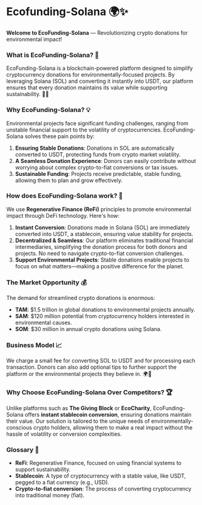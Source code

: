 # Ecofunding-Solana 🌍✨  
**Welcome to EcoFunding-Solana** — Revolutionizing crypto donations for environmental impact!

### What is EcoFunding-Solana? 🤔  
EcoFunding-Solana is a blockchain-powered platform designed to simplify cryptocurrency donations for environmentally-focused projects. By leveraging Solana (SOL) and converting it instantly into USDT, our platform ensures that every donation maintains its value while supporting sustainability. 🌱💚

### Why EcoFunding-Solana? 💡  
Environmental projects face significant funding challenges, ranging from unstable financial support to the volatility of cryptocurrencies. EcoFunding-Solana solves these pain points by:
1. **Ensuring Stable Donations**: Donations in SOL are automatically converted to USDT, protecting funds from crypto market volatility.
2. **A Seamless Donation Experience**: Donors can easily contribute without worrying about complex crypto-to-fiat conversions or tax issues.
3. **Sustainable Funding**: Projects receive predictable, stable funding, allowing them to plan and grow effectively.

### How does EcoFunding-Solana work? 🚀  
We use **Regenerative Finance (ReFi)** principles to promote environmental impact through DeFi technology. Here's how:

1. **Instant Conversion**: Donations made in Solana (SOL) are immediately converted into USDT, a stablecoin, ensuring value stability for projects.
2. **Decentralized & Seamless**: Our platform eliminates traditional financial intermediaries, simplifying the donation process for both donors and projects. No need to navigate crypto-to-fiat conversion challenges.
3. **Support Environmental Projects**: Stable donations enable projects to focus on what matters—making a positive difference for the planet.

### The Market Opportunity 💰  
The demand for streamlined crypto donations is enormous:
- **TAM**: $1.5 trillion in global donations to environmental projects annually.
- **SAM**: $120 million potential from cryptocurrency holders interested in environmental causes.
- **SOM**: $30 million in annual crypto donations using Solana.

### Business Model 📈  
We charge a small fee for converting SOL to USDT and for processing each transaction. Donors can also add optional tips to further support the platform or the environmental projects they believe in. 🌍💸

### Why Choose EcoFunding-Solana Over Competitors? 🏆  
Unlike platforms such as **The Giving Block** or **EcoCharity**, EcoFunding-Solana offers **instant stablecoin conversion**, ensuring donations maintain their value. Our solution is tailored to the unique needs of environmentally-conscious crypto holders, allowing them to make a real impact without the hassle of volatility or conversion complexities.

### Glossary 📖  
- **ReFi**: Regenerative Finance, focused on using financial systems to support sustainability.
- **Stablecoin**: A type of cryptocurrency with a stable value, like USDT, pegged to a fiat currency (e.g., USD).
- **Crypto-to-fiat conversion**: The process of converting cryptocurrency into traditional money (fiat).

